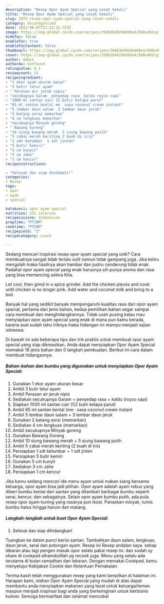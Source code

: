 ```yaml
---
description: "Resep Opor Ayam Special yang Lezat Sekali"
title: "Resep Opor Ayam Special yang Lezat Sekali"
slug: 1975-resep-opor-ayam-special-yang-lezat-sekali
category: Uncategorized
date: 2022-06-07T22:22:32.753Z
image: https://img-global.cpcdn.com/recipes/39d6364924b6b9e4/680x482cq70/opor-ayam-special-foto-resep-utama.jpg
hideToc: false
enableToc: true
enableTocContent: false
thumbnail: https://img-global.cpcdn.com/recipes/39d6364924b6b9e4/680x482cq70/opor-ayam-special-foto-resep-utama.jpg
cover: https://img-global.cpcdn.com/recipes/39d6364924b6b9e4/680x482cq70/opor-ayam-special-foto-resep-utama.jpg
author: Admin
authorAv: notfound
ratingvalue: 4.1
reviewcount: 15
recipeingredient:
- "1 ekor ayam ukuran besar"
- "3 butir telur ayam"
- " Perasan air jeruk nipis"
- "secukupnya Garam  penyedap rasa  kaldu royco sapi"
- "1000 ml santan cair 12 butir kelapa parut"
- "65 ml santan kental me  sasa coconut cream instant"
- "5 lembar daun salam  3 lembar daun jeruk"
- "2 batang serai memarkan"
- "4 cm lengkuas memarkan"
- "secukupnya Minyak goreng"
- " Bawang Goreng"
- "10 siung bawang merah  5 siung bawang putih"
- "5 cabai merah keriting 2 buah di iris"
- "1 sdt ketumbar  1 sdt jinten"
- "5 butir kemiri"
- "5 cm kunyit"
- "3 cm Jahe"
- "1 cm kencur"
recipeinstructions:

- "Selesai dan siap dinikmati!"
categories:
- Resep
tags:
- opor
- ayam
- special

katakunci: opor ayam special 
nutrition: 231 calories
recipecuisine: Indonesian
preptime: "PT10M"
cooktime: "PT50M"
recipeyield: "2"
recipecategory: Lunch

---
```





Sedang mencari inspirasi resep opor ayam special yang unik? Cara membuatnya sangat tidak terlalu sulit namun tidak gampang juga. Jika keliru mengolah maka hasilnya akan hambar dan justru cenderung tidak enak. Padahal opor ayam special yang enak harusnya sih punya aroma dan rasa yang bisa memancing selera Kita.





Let cool, then grind in a spice grinder. Add the chicken pieces and cook until chicken is no longer pink. Add water and coconut milk and bring to a boil.

Banyak hal yang sedikit banyak mempengaruhi kualitas rasa dari opor ayam special, pertama dari jenis bahan, kedua pemilihan bahan segar sampai cara membuat dan menghidangkannya. Tidak usah pusing kalau mau menyiapkan opor ayam special yang enak di mana pun kamu berada, karena asal sudah tahu triknya maka hidangan ini mampu menjadi sajian istimewa.






Di bawah ini ada beberapa tips dan trik praktis untuk membuat opor ayam special yang siap dikreasikan. Anda dapat menyiapkan Opor Ayam Special memakai 18 jenis bahan dan 0 langkah pembuatan. Berikut ini cara dalam membuat hidangannya.

<!--inarticleads1-->

##### Bahan-bahan dan bumbu yang digunakan untuk menyiapkan Opor Ayam Special:

1. Gunakan 1 ekor ayam ukuran besar
1. Ambil 3 butir telur ayam
1. Ambil  Perasan air jeruk nipis
1. Sediakan secukupnya Garam + penyedap rasa + kaldu (royco sapi)
1. Siapkan 1000 ml santan cair (1/2 butir kelapa parut)
1. Ambil 65 ml santan kental (me : sasa coconut cream instant
1. Ambil 5 lembar daun salam + 3 lembar daun jeruk
1. Gunakan 2 batang serai (memarkan)
1. Sediakan 4 cm lengkuas (memarkan)
1. Ambil secukupnya Minyak goreng
1. Gunakan  Bawang Goreng
1. Ambil 10 siung bawang merah + 5 siung bawang putih
1. Ambil 5 cabai merah keriting (2 buah di iris)
1. Persiapkan 1 sdt ketumbar + 1 sdt jinten
1. Persiapkan 5 butir kemiri
1. Gunakan 5 cm kunyit
1. Sediakan 3 cm Jahe
1. Persiapkan 1 cm kencur


Jika kamu sedang mencari ide menu ayam untuk makan siang bersama keluarga, opor ayam bisa jadi pilihan. Opor ayam adalah ayam rebus yang diberi bumbu kental dari santan yang ditambah berbagai bumbu seperti serai, kencur, dan sebagainya. Selain opor ayam bumbu putih, ada pula resep opor ayam kuning yang rasanya pun lezat. Panaskan minyak, tumis bumbu halus hingga harum dan matang. 

<!--inarticleads2-->

##### Langkah-langkah untuk buat Opor Ayam Special:


1. Selesai dan siap dihidangkan!

Tuangkan ke dalam panci berisi santan. Tambahkan daun salam, lengkuas, daun jeruk, serai dan potongan ayam. Resep ini Resep andalan saya. setiap lebaran atau lagi pengen masak opor selalu pakai resep ini. dan sudah sy share di cookpad alhamdulillah yg recook juga. Menu yang selalu ada terutama di bulan ramadhan dan lebaran. Dengan memakai Cookpad, kamu menyetujui Kebijakan Cookie dan Ketentuan Pemakaian. 

Terima kasih telah menggunakan resep yang kami tampilkan di halaman ini. Harapan kami, olahan Opor Ayam Special yang mudah di atas dapat membantu anda menyiapkan makanan yang lezat untuk keluarga/teman maupun menjadi inspirasi bagi anda yang berkeinginan untuk berbisnis kuliner. Semoga bermanfaat dan selamat mencoba!
